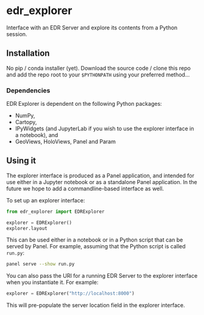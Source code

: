 # edr_explorer
Interface with an EDR Server and explore its contents from a Python session.

## Installation

No pip / conda installer (yet). Download the source code / clone this repo and add the repo root to your `$PYTHONPATH` using your preferred method...

### Dependencies

EDR Explorer is dependent on the following Python packages:

* NumPy,
* Cartopy,
* IPyWidgets (and JupyterLab if you wish to use the explorer interface in a notebook), and
* GeoViews, HoloViews, Panel and Param

## Using it

The explorer interface is produced as a Panel application, and intended for use either in a Jupyter notebook or as a standalone Panel application. In the future we hope to add a commandline-based interface as well.

To set up an explorer interface:

```python
from edr_explorer import EDRExplorer

explorer = EDRExplorer()
explorer.layout
```

This can be used either in a notebook or in a Python script that can be served by Panel. For example, assuming that the Python script is called `run.py`:

```bash
panel serve --show run.py
```

You can also pass the URI for a running EDR Server to the explorer interface when you instantiate it. For example:

```python
explorer = EDRExplorer("http://localhost:8000")
```

This will pre-populate the server location field in the explorer interface.